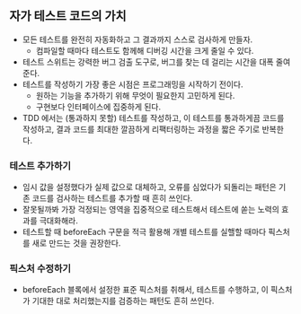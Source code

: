 ## 자가 테스트 코드의 가치
- 모든 테스트를 완전히 자동화하고 그 결과까지 스스로 검사하게 만들자.
  - 컴파일할 때마다 테스트도 함께해 디버깅 시간을 크게 줄일 수 있다.
- 테스트 스위트는 강력한 버그 검출 도구로, 버그를 찾는 데 걸리는 시간을 대폭 줄여준다.
- 테스트를 작성하기 가장 좋은 시점은 프로그래밍을 시작하기 전이다.
  - 원하는 기능을 추가하기 위해 무엇이 필요한지 고민하게 된다.
  - 구현보다 인터페이스에 집중하게 된다.
- TDD 에서는 (통과하지 못할) 테스트를 작성하고, 이 테스트를 통과하게끔 코드를 작성하고, 결과 코드를 최대한 깔끔하게 리팩터링하는 과정을 짧은 주기로 반복한다.

### 테스트 추가하기
- 임시 값을 설정했다가 실제 값으로 대체하고, 오류를 심었다가 되돌리는 패턴은 기존 코드를 검사하는 테스트를 추가할 때 흔히 쓰인다.
- 잘못될까봐 가장 걱정되는 영역을 집중적으로 테스트해서 테스트에 쏟는 노력의 효과를 극대화해라.
- 테스트할 때 beforeEach 구문을 적극 활용해 개별 테스트를 실핼할 때마다 픽스처를 새로 만드는 것을 권장한다.

### 픽스처 수정하기
- beforeEach 블록에서 설정한 표준 픽스처를 취해서, 테스트를 수행하고, 이 픽스처가 기대한 대로 처리했는지를 검증하는 패턴도 흔히 쓰인다. 
